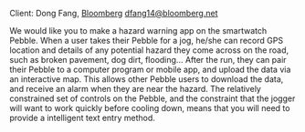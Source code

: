 Client: Dong Fang, [Bloomberg](Bloomberg "wikilink")
<dfang14@bloomberg.net>

We would like you to make a hazard warning app on the smartwatch Pebble.
When a user takes their Pebble for a jog, he/she can record GPS location
and details of any potential hazard they come across on the road, such
as broken pavement, dog dirt, flooding... After the run, they can pair
their Pebble to a computer program or mobile app, and upload the data
via an interactive map. This allows other Pebble users to download the
data, and receive an alarm when they are near the hazard. The relatively
constrained set of controls on the Pebble, and the constraint that the
jogger will want to work quickly before cooling down, means that you
will need to provide a intelligent text entry method.